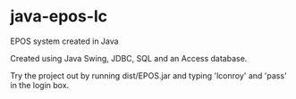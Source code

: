 # java-epos-lc
EPOS system created in Java

Created using Java Swing, JDBC, SQL and an Access database.

Try the project out by running dist/EPOS.jar and typing 'lconroy' and 'pass' in the login box.
